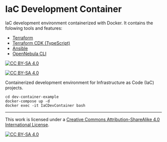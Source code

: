 # IaC Development Container
IaC development environment containerized with Docker. It contains the folowing tools and features:
- [Terraform](https://www.terraform.io/)
- [Terraform CDK (TypeScript)](https://developer.hashicorp.com/terraform/tutorials/cdktf)
- [Ansible](https://www.ansible.com/)
- [OpenNebula CLI](https://docs.opennebula.io/6.4/management_and_operations/references/cli.html)

[![CC BY-SA 4.0][cc-by-sa-image]][cc-by-sa]

[![CC BY-SA 4.0][cc-by-sa-shield]][cc-by-sa]

Containerized development environment for Infrastructure as Code (IaC) projects.

```
cd dev-container-example
docker-compose up -d
docker exec -it IaCDevContainer bash
```

---

This work is licensed under a
[Creative Commons Attribution-ShareAlike 4.0 International License][cc-by-sa].

[![CC BY-SA 4.0][cc-by-sa-image]][cc-by-sa]

[cc-by-sa]: http://creativecommons.org/licenses/by-sa/4.0/
[cc-by-sa-image]: https://licensebuttons.net/l/by-sa/4.0/88x31.png
[cc-by-sa-shield]: https://img.shields.io/badge/License-CC%20BY--SA%204.0-lightgrey.svg

